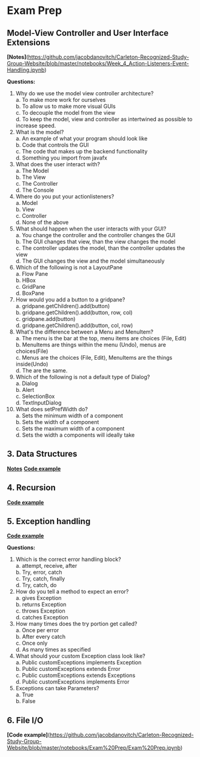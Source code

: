 # Exam Prep

## Model-View Controller and User Interface Extensions

**[Notes]**(https://github.com/jacobdanovitch/Carleton-Recognized-Study-Group-Website/blob/master/notebooks/Week_4_Action-Listeners-Event-Handling.ipynb)

**Questions:**
1.	Why do we use the model view controller architecture? <br/>
  a.	To make more work for ourselves <br/>
  b.	To allow us to make more visual GUIs <br/>
  c.	To decouple the model from the view <br/>
  d.	To keep the model, view and controller as intertwined as possible to increase speed.
2.	What is the model? <br/>
  a.	An example of what your program should look like <br/> 
  b.	Code that controls the GUI <br/>
  c.	The code that makes up the backend functionality <br/>
  d.	Something you import from javafx
3.	What does the user interact with? <br/>
  a.	The Model <br/>
  b.	The View <br/>
  c.	The Controller <br/>
  d.	The Console
4.	Where do you put your actionlisteners? <br/>
  a.	Model <br/>
  b.	View <br/>
  c.	Controller <br/>
  d.	None of the above
5.	What should happen when the user interacts with your GUI? <br/>
  a.	You change the controller and the controller changes the GUI <br/>
  b.	The GUI changes that view, than the view changes the model <br/>
  c.	The controller updates the model, than the controller updates the view <br/>
  d.	The GUI changes the view and the model simultaneously 
6.	Which of the following is not a LayoutPane <br/>
  a.	Flow Pane <br/>
  b.	HBox <br/>
  c.	GridPane <br/>
  d.	BoxPane
7.	How would you add a button to a gridpane? <br/>
  a.	gridpane.getChildren().add(button) <br/>
  b.	gridpane.getChildren().add(button, row, col) <br/>
  c.	gridpane.add(button) <br/>
  d.	gridpane.getChildren().add(button, col, row)
8.	What's the difference between a Menu and MenuItem? <br/>
  a.	The menu is the bar at the top, menu items are choices (File, Edit) <br/>
  b.	MenuItems are things within the menu (Undo), menus are choices(File) <br/>
  c.	Menus are the choices (File, Edit), MenuItems are the things inside(Undo) <br/>
  d.	The are the same.
9.	Which of the following is not a default type of Dialog? <br/>
  a.	Dialog <br/>
  b.	Alert <br/>
  c.	SelectionBox <br/>
  d.	TextInputDialog
10.	What does setPrefWidth do? <br/>
  a.	Sets the minimum width of a component <br/>
  b.	Sets the width of a component <br/>
  c.	Sets the maximum width of a component  <br/>
  d.	Sets the width a components will ideally take

## 3. Data Structures

**[Notes](https://github.com/jacobdanovitch/Carleton-Recognized-Study-Group-Website/blob/master/notebooks/Week_5_Data-Structures.ipynb)**
**[Code example](https://github.com/jacobdanovitch/Carleton-Recognized-Study-Group-Website/blob/master/notebooks/Exam%20Prep/Exam%20Prep.ipynb)**

## 4. Recursion

**[Code example](https://github.com/jacobdanovitch/Carleton-Recognized-Study-Group-Website/blob/master/notebooks/Exam%20Prep/Exam%20Prep.ipynb)**

## 5. Exception handling

**[Code example](https://github.com/jacobdanovitch/Carleton-Recognized-Study-Group-Website/blob/master/notebooks/Exam%20Prep/Exam%20Prep.ipynb)**

**Questions:**
1.	Which is the correct error handling block? <br/>
  a.	attempt, receive, after <br/>
  b.	Try, error, catch <br/>
  c.	Try, catch, finally <br/>
  d.	Try, catch, do
2.	How do you tell a method to expect an error? <br/>
  a.	gives Exception <br/>
  b.	returns Exception <br/>
  c.	throws Exception <br/>
  d.	catches Exception
3.	How many times does the try portion get called? <br/>
  a.	Once per error <br/>
  b.	After every catch <br/>
  c.	Once only <br/>
  d.	As many times as specified
4.	What should your custom Exception class look like? <br/>
  a.	Public customExceptions implements Exception <br/>
  b.	Public customExceptions extends Error <br/>
  c.	Public customExceptions extends Exceptions <br/>
  d.	Public customExceptions implements Error 
5.	Exceptions can take Parameters? <br/>
  a.	True <br/>
  b.	False

## 6. File I/O

**[Code example]**(https://github.com/jacobdanovitch/Carleton-Recognized-Study-Group-Website/blob/master/notebooks/Exam%20Prep/Exam%20Prep.ipynb)

